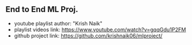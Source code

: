 ## End to End ML Proj.
- youtube playlist author: "Krish Naik"
- playlist videos link: https://www.youtube.com/watch?v=gqqGdu1P2FM
- github project link: https://github.com/krishnaik06/mlproject/